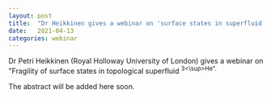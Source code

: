 ```yaml
---
layout: post
title:  "Dr Heikkinen gives a webinar on 'surface states in superfluid <sup>3<\sup>He'"
date:   2021-04-13
categories: webinar
---
```

Dr Petri Heikkinen (Royal Holloway University of London) gives a webinar on "Fragility of surface states in topological superfluid <sup>3<\sup>He".

The abstract will be added here soon.
